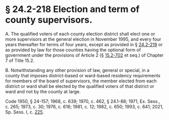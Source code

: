 # § 24.2-218 Election and term of county supervisors.

<p>A. The qualified voters of each county election district shall elect one or more supervisors at the general election in November 1995, and every four years thereafter for terms of four years, except as provided in § <a href='/vacode/24.2-219/'>24.2-219</a> or as provided by law for those counties having the optional form of government under the provisions of Article 2 (§ <a href='/vacode/15.2-702/'>15.2-702</a> et seq.) of Chapter 7 of Title 15.2.</p><p>B. Notwithstanding any other provision of law, general or special, in a county that imposes district-based or ward-based residency requirements for members of the board of supervisors, the member elected from each district or ward shall be elected by the qualified voters of that district or ward and not by the county at large.</p><p>Code 1950, § 24-157; 1968, c. 639; 1970, c. 462, § 24.1-88; 1971, Ex. Sess., c. 265; 1973, c. 30; 1976, c. 616; 1981, c. 12; 1982, c. 650; 1993, c. 641; 2021, Sp. Sess. I, c. <a href='http://lis.virginia.gov/cgi-bin/legp604.exe?212+ful+CHAP0225'>225</a>.</p>